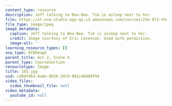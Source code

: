 ```yaml
---
content_type: resource
description: Jeff talking to Bee-Bee. Tim is asleep next to her.
file: https://ol-ocw-studio-app-qa.s3.amazonaws.com/courses/21m-873-theater-arts-topics-suburbia-january-iap-2008/cd0df4649a8e9b26297d001c46888f94_103.jpg
file_type: image/jpeg
image_metadata:
  caption: Jeff talking to Bee-Bee. Tim is asleep next to her.
  credit: Image courtesy of Eric Levenson. Used with permission.
  image-alt: ''
learning_resource_types: []
ocw_type: OCWImage
parent_title: Act 2, Scene 4
parent_type: CourseSection
resourcetype: Image
title: 103.jpg
uid: cd0df464-9a8e-9b26-297d-001c46888f94
video_files:
  video_thumbnail_file: null
video_metadata:
  youtube_id: null
---
```

